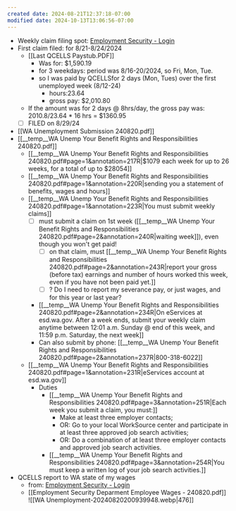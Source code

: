```yaml
---
created date: 2024-08-21T12:37:18-07:00
modified date: 2024-10-13T13:06:56-07:00
---
```


- Weekly claim filing spot: [Employment Security - Login](https://secure.esd.wa.gov/home/)
- First claim filed: for 8/21-8/24/2024
	- [[Last QCELLS Paystub.PDF]]
		- Was for: $1,590.19
		- for 3 weekdays:  period was 8/16-20/2024, so Fri, Mon, Tue.
		- so I was paid by QCELLSfor 2 days (Mon, Tues) over the first unemployed week (8/12-24)
			- hours:23.64 
			- gross pay: $2,010.80 
	- If the amount was for 2 days @ 8hrs/day, the gross pay was: 2010.8/23.64 * 16 hrs = $1360.95
	- [ ] FILED on 8/29/24
- [[WA Unemployment Submission 240820.pdf]]
- [[__temp__WA Unemp Your Benefit Rights and Responsibilities 240820.pdf]]
	- [[__temp__WA Unemp Your Benefit Rights and Responsibilities 240820.pdf#page=1&annotation=217R|$1079 each week for up to 26 weeks, for a total of up to $28054]]
	- [[__temp__WA Unemp Your Benefit Rights and Responsibilities 240820.pdf#page=1&annotation=220R|sending you a statement of benefits, wages and hours]]
	- [[__temp__WA Unemp Your Benefit Rights and Responsibilities 240820.pdf#page=1&annotation=223R|You must submit weekly claims]]
		- [ ] must submit a claim on 1st week ([[__temp__WA Unemp Your Benefit Rights and Responsibilities 240820.pdf#page=2&annotation=240R|waiting week]]), even though you won't get paid!
			- [ ] on that claim, must [[__temp__WA Unemp Your Benefit Rights and Responsibilities 240820.pdf#page=2&annotation=243R|report your gross (before tax) earnings and number of hours worked this week, even if you have not been paid yet.]]
			- [ ] ? Do I need to report my severance pay, or just wages, and for this year or last year?
		- [[__temp__WA Unemp Your Benefit Rights and Responsibilities 240820.pdf#page=2&annotation=234R|On eServices at esd.wa.gov. After a week ends, submit your weekly claim anytime between 12:01 a.m. Sunday @ end of this week, and 11:59 p.m. Saturday, the next week]]
		- Can also submit by phone: [[__temp__WA Unemp Your Benefit Rights and Responsibilities 240820.pdf#page=2&annotation=237R|800-318-6022]]
	- [[__temp__WA Unemp Your Benefit Rights and Responsibilities 240820.pdf#page=1&annotation=231R|eServices account at  esd.wa.gov]]
		- Duties
			- [[__temp__WA Unemp Your Benefit Rights and Responsibilities 240820.pdf#page=3&annotation=251R|Each week you submit a claim, you must:]]
				- Make at least three employer contacts;
				- OR: Go to your local WorkSource center and participate in at least three approved job search activities;
				- OR: Do a combination of at least three employer contacts and approved job search activities.
			- [[__temp__WA Unemp Your Benefit Rights and Responsibilities 240820.pdf#page=3&annotation=254R|You must keep a written log of your job search activities.]]
- QCELLS report to WA state of my wages
  - from: [Employment Security - Login](https://secure.esd.wa.gov/employeewagedata/)
  - [[Employment Security Deparment Employee Wages - 240820.pdf]]
    ![[WA Unemployment-20240820200939948.webp|476]]
